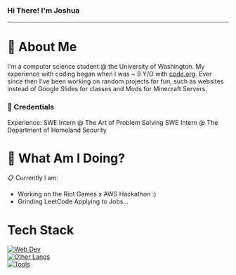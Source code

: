 ### Hi There! I'm Joshua
-----
# :postbox: About Me
I'm a computer science student @ the University of Washington.
My experience with coding began when I was ~ 9 Y/O with [code.org]([url](https://code.org/)). Ever since then I've been working on random projects for fun, such as websites instead of Google Slides for classes and Mods for Minecraft Servers.
### :briefcase: Credentials
Experience:
SWE Intern @ The Art of Problem Solving
SWE Intern @ The Department of Homeland Security
# :round_pushpin: What Am I Doing?
:clipboard: Currently I am:
- Working on the Riot Games x AWS Hackathon :)
- Grinding LeetCode
Applying to Jobs...
# Tech Stack
[![Web Dev](https://skillicons.dev/icons?i=html,css,js,ts,express,react,nodejs,tailwind,next&theme=dark)](https://skillicons.dev)
<br/>
[![Other Langs](https://skillicons.dev/icons?i=python,java,cpp,c&theme=dark)](https://skillicons.dev)
<br/>
[![Tools](https://skillicons.dev/icons?i=vscode,postman,aws,azure,github,figma,eclipse&theme=dark)](https://skillicons.dev)
